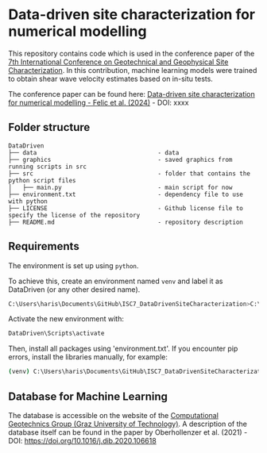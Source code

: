 # Data-driven site characterization for numerical modelling

This repository contains code which is used in the conference paper of the [7th International Conference on Geotechnical and Geophysical Site Characterization](https://isc7.cimne.com/). In this contribution, machine learning models were trained to obtain shear wave velocity estimates based on in-situ tests. 

The conference paper can be found here: [Data-driven site characterization for numerical modelling - Felic et al. (2024)]() - DOI: xxxx

## Folder structure

```
DataDriven
├── data                                  - data
├── graphics                              - saved graphics from running scripts in src
├── src                                   - folder that contains the python script files
│   ├── main.py                           - main script for now
├── environment.txt                       - dependency file to use with python
├── LICENSE                               - Github license file to specify the license of the repository 
├── README.md                             - repository description
```

## Requirements

The environment is set up using `python`.

To achieve this, create an environment named `venv` and label it as DataDriven (or any other desired name).
```bash
C:\Users\haris\Documents\GitHub\ISC7_DataDrivenSiteCharacterization>C:\Users\haris\AppData\Local\Programs\Python\Python311\python -m venv DataDriven
```

Activate the new environment with:
```bash
DataDriven\Scripts\activate
```

Then, install all packages using 'environment.txt'. If you encounter pip errors, install the libraries manually, for example:
```bash
(venv) C:\Users\haris\Documents\GitHub\ISC7_DataDrivenSiteCharacterization>py -m pip install -r environment.txt
```

## Database for Machine Learning
The database is accessible on the website of the [Computational Geotechnics Group (Graz University of Technology)](https://www.tugraz.at/fileadmin/user_upload/Institute/IBG/Datenbank/Database_CPT_PremstallerGeotechnik.zip). A description of the database itself can be found in the paper by Oberhollenzer et al. (2021) - DOI: https://doi.org/10.1016/j.dib.2020.106618
